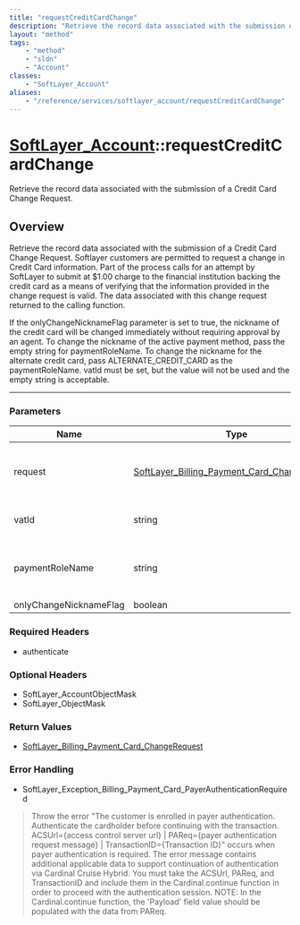 ```yaml
---
title: "requestCreditCardChange"
description: "Retrieve the record data associated with the submission of a Credit Card Change Request. Softlayer customers are permitt... "
layout: "method"
tags:
    - "method"
    - "sldn"
    - "Account"
classes:
    - "SoftLayer_Account"
aliases:
    - "/reference/services/softlayer_account/requestCreditCardChange"
---
```

# [SoftLayer_Account](/reference/services/SoftLayer_Account)::requestCreditCardChange

Retrieve the record data associated with the submission of a Credit Card Change Request.


## Overview 
Retrieve the record data associated with the submission of a Credit Card Change Request. Softlayer customers are permitted to request a change in Credit Card information. Part of the process calls for an attempt by SoftLayer to submit at $1.00 charge to the financial institution backing the credit card as a means of verifying that the information provided in the change request is valid.  The data associated with this change request returned to the calling function. 

If the onlyChangeNicknameFlag parameter is set to true, the nickname of the credit card will be changed immediately without requiring approval by an agent.  To change the nickname of the active payment method, pass the empty string for paymentRoleName.  To change the nickname for the alternate credit card, pass ALTERNATE_CREDIT_CARD as the paymentRoleName.  vatId must be set, but the value will not be used and the empty string is acceptable. 

-----

### Parameters 
|Name | Type | Description |
| --- | --- | --- |
|request| <a href='/reference/datatypes/SoftLayer_Billing_Payment_Card_ChangeRequest'>SoftLayer_Billing_Payment_Card_ChangeRequest </a>| Details required to request a credit card change.|
|vatId| string| EU member states VAT ID.|
|paymentRoleName| string| keyName of the card's payment role|
|onlyChangeNicknameFlag| boolean| |


### Required Headers
* authenticate


### Optional Headers
* SoftLayer_AccountObjectMask
* SoftLayer_ObjectMask

### Return Values
* <a href='/reference/datatypes/SoftLayer_Billing_Payment_Card_ChangeRequest'>SoftLayer_Billing_Payment_Card_ChangeRequest </a>



### Error Handling

* SoftLayer_Exception_Billing_Payment_Card_PayerAuthenticationRequired 

> Throw the error "The customer is enrolled in payer authentication. Authenticate the cardholder before continuing with the transaction. ACSUrl={access control server url} | PAReq={payer authentication request message} | TransactionID={Transaction ID}" occurs when payer authentication is required. The error message contains additional applicable data to support continuation of authentication via Cardinal Cruise Hybrid. You must take the ACSUrl, PAReq, and TransactionID and include them in the Cardinal.continue function in order to proceed with the authentication session. NOTE: In the Cardinal.continue function, the 'Payload' field value should be populated with the data from PAReq. 



